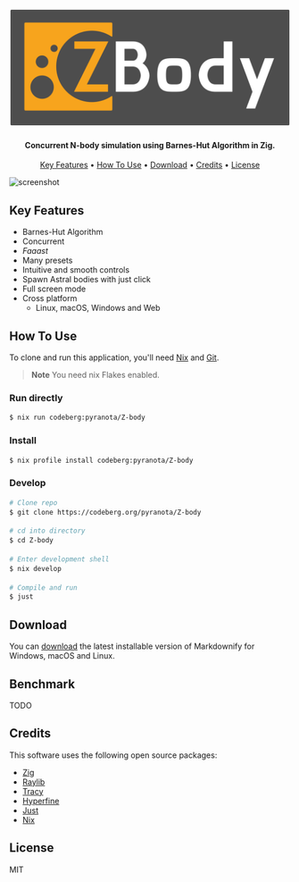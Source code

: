 


<h1 align="center">
  <br>
  <img src="media/splash-v1.png" alt="ZBody logo" width="500">

</h1>

<h4 align="center">Concurrent N-body simulation using Barnes-Hut Algorithm in Zig.</h4>



<p align="center">
  <a href="#key-features">Key Features</a> •
  <a href="#how-to-use">How To Use</a> •
  <a href="#download">Download</a> •
  <a href="#credits">Credits</a> •
  <a href="#license">License</a>
</p>

![screenshot]()

## Key Features

* Barnes-Hut Algorithm
* Concurrent
* *Faaast*
* Many presets
* Intuitive and smooth controls
* Spawn Astral bodies with just click
* Full screen mode
* Cross platform
  - Linux, macOS, Windows and Web

## How To Use

To clone and run this application, you'll need  [Nix](https://nixos.org/download/) and [Git](https://git-scm.com).

> **Note**
> You need nix Flakes enabled.

### Run directly
```bash
$ nix run codeberg:pyranota/Z-body
```

### Install
```bash
$ nix profile install codeberg:pyranota/Z-body
```

### Develop
```bash
# Clone repo
$ git clone https://codeberg.org/pyranota/Z-body

# cd into directory
$ cd Z-body

# Enter development shell
$ nix develop

# Compile and run
$ just

```





## Download

You can [download](https://github.com/amitmerchant1990/electron-markdownify/releases/tag/v1.2.0) the latest installable version of Markdownify for Windows, macOS and Linux.

## Benchmark

TODO

## Credits

This software uses the following open source packages:

- [Zig](https://ziglang.org/)
- [Raylib](https://www.raylib.com/)
- [Tracy](https://github.com/wolfpld/tracy)
- [Hyperfine](https://github.com/sharkdp/hyperfine)
- [Just](just.systems)
- [Nix](https://nixos.org/)



## License

MIT
